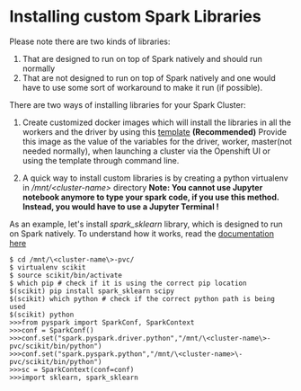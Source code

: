 # Installing custom Spark Libraries

Please note there are two kinds of libraries:
1. That are designed to run on top of Spark natively and should run normally
2. That are not designed to run on top of Spark natively and one would have to use some sort of workaround to make it run (if possible).

There are two ways of installing libraries for your Spark Cluster:

1. Create customized docker images which will install the libraries in all the workers and the driver by using this [template](https://github.com/CSCfi/spark-openshift/blob/master/docker-images/custom/Dockerfile)  **(Recommended)**
Provide this image as the value of the variables for the driver, worker, master(not needed normally), when launching a cluster via the Openshift UI or using the template through command line.

2. A quick way to install custom libraries is by creating a python virtualenv in */mnt/\<cluster-name\>* directory 
**Note: You cannot use Jupyter notebook anymore to type your spark code, if you use this method. Instead, you would have to use a Jupyter Terminal !**

As an example, let's install *spark_sklearn* library, which is designed to run on Spark natively. To understand how it works, read the [documentation here](https://github.com/databricks/spark-sklearn)
```
$ cd /mnt/\<cluster-name\>-pvc/
$ virtualenv scikit
$ source scikit/bin/activate
$ which pip # check if it is using the correct pip location
$(scikit) pip install spark_sklearn scipy
$(scikit) which python # check if the correct python path is being used
$(scikit) python
>>>from pyspark import SparkConf, SparkContext
>>>conf = SparkConf()
>>>conf.set("spark.pyspark.driver.python","/mnt/\<cluster-name\>-pvc/scikit/bin/python")
>>>conf.set("spark.pyspark.python","/mnt/\<cluster-name>\-pvc/scikit/bin/python")
>>>sc = SparkContext(conf=conf)
>>>import sklearn, spark_sklearn
```

